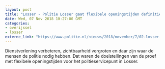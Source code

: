 ```yaml
---
layout: post
title: "Losser - Politie Losser gaat flexibele openingstijden definitief invoeren"
date: Wed, 07 Nov 2018 10:27:00 GMT
categories: 
- overijssel 
- losser 
externe_link: "https://www.politie.nl/nieuws/2018/november/7/02-losser-politie-losser-gaat-flexibele-openingstijden-definitief-invoeren.html"
---
```


Dienstverlening verbeteren, zichtbaarheid vergroten en daar zijn waar de mensen de politie nodig hebben. Dat waren de doelstellingen van de proef met flexibele openingstijden voor het politieservicepunt in Losser.
